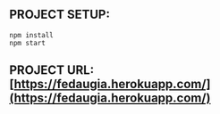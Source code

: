 ## PROJECT SETUP:
    npm install
    npm start

## PROJECT URL: [https://fedaugia.herokuapp.com/](https://fedaugia.herokuapp.com/)